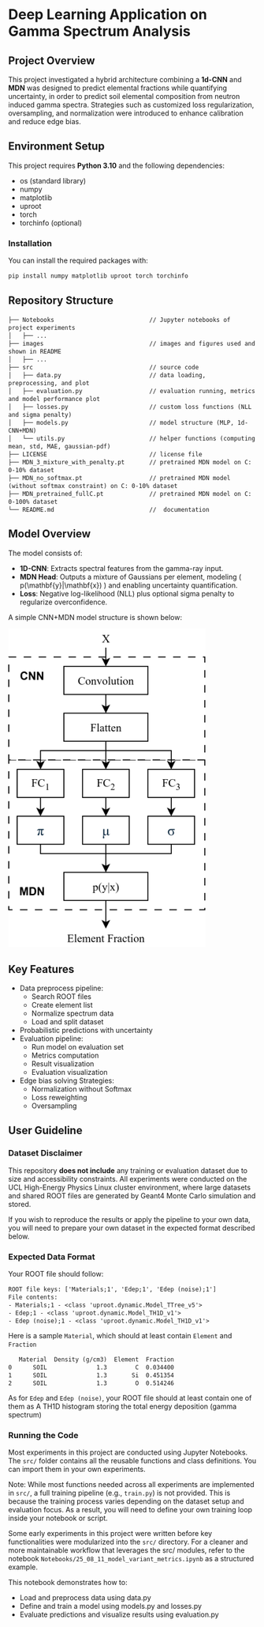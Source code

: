 # Deep Learning Application on Gamma Spectrum Analysis

## Project Overview

This project investigated a hybrid architecture combining a **1d-CNN** and **MDN** was designed to predict elemental fractions while quantifying uncertainty, in order to predict soil elemental composition from neutron induced gamma spectra. Strategies such as customized loss regularization, oversampling, and normalization were introduced to enhance calibration and reduce edge bias.


## Environment Setup

This project requires **Python 3.10** and the following dependencies:

- os (standard library)
- numpy
- matplotlib
- uproot
- torch
- torchinfo (optional)

### Installation

You can install the required packages with:

```bash
pip install numpy matplotlib uproot torch torchinfo
```

## Repository Structure
```
├── Notebooks                           // Jupyter notebooks of project experiments
│   ├── ...
├── images                              // images and figures used and shown in README
│   ├── ...
├── src                                 // source code
│   ├── data.py                         // data loading, preprocessing, and plot 
│   ├── evaluation.py                   // evaluation running, metrics and model performance plot
│   ├── losses.py                       // custom loss functions (NLL and sigma penalty)
│   ├── models.py                       // model structure (MLP, 1d-CNN+MDN)
│   └── utils.py                        // helper functions (computing mean, std, MAE, gaussian-pdf)
├── LICENSE                             // license file
├── MDN_3_mixture_with_penalty.pt       // pretrained MDN model on C: 0-10% dataset
├── MDN_no_softmax.pt                   // pretrained MDN model (without softmax constraint) on C: 0-10% dataset
├── MDN_pretrained_fullC.pt             // pretrained MDN model on C: 0-100% dataset
└── README.md                           //  documentation
```

## Model Overview

The model consists of:

- **1D-CNN**: Extracts spectral features from the gamma-ray input.
- **MDN Head**: Outputs a mixture of Gaussians per element, modeling \( p(\mathbf{y}|\mathbf{x}) \) and enabling uncertainty quantification.
- **Loss**: Negative log-likelihood (NLL) plus optional sigma penalty to regularize overconfidence.

A simple CNN+MDN model structure is shown below:

<img src="images/model.svg" alt="model" width="400">


## Key Features
- Data preprocess pipeline:
  - Search ROOT files
  - Create element list
  - Normalize spectrum data
  - Load and split dataset
- Probabilistic predictions with uncertainty
- Evaluation pipeline:
  - Run model on evaluation set
  - Metrics computation
  - Result visualization
  - Evaluation visualization
- Edge bias solving Strategies:
  - Normalization without Softmax
  - Loss reweighting
  - Oversampling

## User Guideline

### Dataset Disclaimer

This repository **does not include** any training or evaluation dataset due to size and accessibility constraints. All experiments were conducted on the UCL High-Energy Physics Linux cluster environment, where large datasets and shared ROOT files are generated by Geant4 Monte Carlo simulation and stored.

If you wish to reproduce the results or apply the pipeline to your own data, you will need to prepare your own dataset in the expected format described below.

### Expected Data Format

Your ROOT file should follow:
```
ROOT file keys: ['Materials;1', 'Edep;1', 'Edep (noise);1']
File contents:
- Materials;1 - <class 'uproot.dynamic.Model_TTree_v5'>
- Edep;1 - <class 'uproot.dynamic.Model_TH1D_v1'>
- Edep (noise);1 - <class 'uproot.dynamic.Model_TH1D_v1'>
```

Here is a sample `Material`, which should at least contain `Element` and `Fraction`
```
   Material  Density (g/cm3)  Element  Fraction
0      SOIL              1.3        C  0.034400
1      SOIL              1.3       Si  0.451354
2      SOIL              1.3        O  0.514246
```

As for `Edep` and `Edep (noise)`, your ROOT file should at least contain one of them as A TH1D histogram storing the total energy deposition (gamma spectrum)

### Running the Code

Most experiments in this project are conducted using Jupyter Notebooks. The `src/` folder contains all the reusable functions and class definitions. You can import them in your own experiments.

Note: While most functions needed across all experiments are implemented in `src/`, a full training pipeline (e.g., `train.py`) is not provided. This is because the training process varies depending on the dataset setup and evaluation focus. As a result, you will need to define your own training loop inside your notebook or script.

Some early experiments in this project were written before key functionalities were modularized into the `src/` directory. For a cleaner and more maintainable workflow that leverages the src/ modules, refer to the notebook `Notebooks/25_08_11_model_variant_metrics.ipynb` as a structured example.

This notebook demonstrates how to:

- Load and preprocess data using data.py
- Define and train a model using models.py and losses.py
- Evaluate predictions and visualize results using evaluation.py

